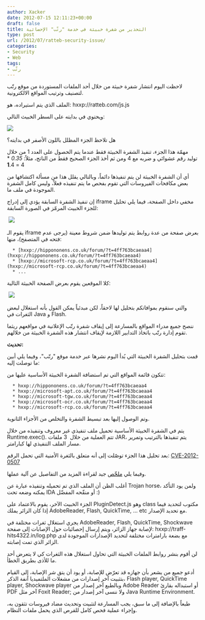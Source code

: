 ```yaml
---
author: Xacker
date: 2012-07-15 12:11:23+00:00
draft: false
title: التحذير من شفرة خبيثة في خدمة "رتّب" الإحصائية
type: post
url: /2012/07/ratteb-security-issue/
categories:
- Security
- Web
tags:
- رتّب
---
```


لاحظت اليوم انتشار شفرة خبيثة من خلال أحد الملفات المستوردة من موقع رتّب لتصنيف وترتيب المواقع الالكترونية.




الملف الذي يتم استيراده، هو: hxxp://ratteb.com/js.js




ويحتوي في بدايته على السطر الخبيث التالي:




[![](https://www.it-scoop.com/wp-content/uploads/2012/07/7-15-2012-02-21-48-PM.png)
](https://www.it-scoop.com/wp-content/uploads/2012/07/7-15-2012-02-21-48-PM.png)




هل تلاحظ الجزء المظلل باللون الأصفر في بدايته؟




مهمّة هذا الجزء، تنفيذ الشفرة الخبيثة فقط عندما يتم الحصول على العدد 1 من خلال توليد رقم عشوائي و ضربه مع 4 ومن ثم أخذ الجزء الصحيح فقط من الناتج، مثلاً: _0.35_ * 4 = **1**.4




أي أن الشفرة الخبيثة لن يتم تنفيذها دائماً، وبالتالي يقلل هذا من مسألة اكتشافها من بعض مكافحات الفيروسات التي تقوم بفحص ما يتم تنفيذه فعلاً، وليس كامل الشفرة الموجودة في ملف ما.




إن تنفيذ الشفرة السابقة يؤدي إلى إدراج iframe مخفي داخل الصفحة، فيما يلي تحليل للجزء الخبيث المرمّز في الصورة السابقة:




 [![](https://www.it-scoop.com/wp-content/uploads/2012/07/7-15-2012-02-30-52-PM.png)
](https://www.it-scoop.com/wp-content/uploads/2012/07/7-15-2012-02-30-52-PM.png)




يقوم الـ iframe بعرض صفحة من عدة روابط يتم توليدها ضمن شروط معينة (يرجى عدم فتحه في المتصفح)، منها:






	  * [hxxp://hippononens.co.uk/forum/?t=4ff763bcaeaa4](hxxp://hippononens.co.uk/forum/?t=4ff763bcaeaa4)
	  * [hxxp://microsoft-rcp.co.uk/forum/?t=4ff763bcaeaa4](hxxp://microsoft-rcp.co.uk/forum/?t=4ff763bcaeaa4)
	  * ...



كلا الموقعين يقوم بعرض الصفحة الخبيثة التالية:




 [![](https://www.it-scoop.com/wp-content/uploads/2012/07/7-15-2012-02-38-44-PM.png)
](https://www.it-scoop.com/wp-content/uploads/2012/07/7-15-2012-02-38-44-PM.png)




والتي سنقوم بموافاتكم بتحليل لها لاحقاً، لكن مبدئياً يمكن القول بأنه استغلال لبعض الثغرات في Java و Flash.




ننصح جميع مدراء المواقع بالمسارعة إلى إيقاف شفرة رتّب الإعلانية في مواقعهم ريثما تقوم إدارة رتّب باتخاذ التدابير اللازمة لإيقاف انتشار هذه الشفرة الخبيثة من خلالهم.




**تحديث:**




قمت بتحليل الشفرة الخبيثة التي بُدأ اليوم نشرها عبر خدمة موقع "رتّب"، وفيما يلي أبين ما توصلت إليه:




<!-- more -->




تتكون قائمة المواقع التي تم استضافة الشفرة الخبيثة الأساسية عليها من:






	  * hxxp://hippononens.co.uk/forum/?t=4ff763bcaeaa4
	  * hxxp://microsoft-apt.co.uk/forum/?t=4ff763bcaeaa4
	  * hxxp://microsoft-tgw.co.uk/forum/?t=4ff763bcaeaa4
	  * hxxp://microsoft-ocr.co.uk/forum/?t=4ff763bcaeaa4
	  * hxxp://microsoft-rcp.co.uk/forum/?t=4ff763bcaeaa4



وتم الوصول إليها بعد تبسيط الشفرة والتخلص من الأجزاء الثانوية.




يتم في الشفرة الخبيثة الأساسية تحميل ملف تنفيذي غير معروف وتنفيذه من خلال Runtime.exec(). تتم العملية من خلال  3 ملفات JAR، يتم تنفيذها بالترتيب وتمرير مسار الملف التنفيذي لها كبارامتر.




بعد تحليل هذا الجزء توصّلت إلى أنه متعلق بالثغرة الأمنية التي تحمل الرقم: [CVE-2012-0507](http://cve.mitre.org/cgi-bin/cvename.cgi?name=CVE-2012-0507)




وفيما يلي [ملخّص](http://blogs.technet.com/b/mmpc/archive/2012/03/20/an-interesting-case-of-jre-sandbox-breach-cve-2012-0507.aspx) جيد لقراءة المزيد من التفاصيل عن آلية عملها.




أغلب الظن أن الملف الذي تم تحميله وتنفيذه عبارة عن Trojan horse، ولمن يود التأكد يمكنه وضعه تحت IDA أو منقّحه المفضّل :)




الجزء الخبيث الآخر، يقوم بالاعتماد على PluginDetect.js وهو class مكتوب لتحديد فيما إذا كان الزائر يملك AdobeReader, Flash, QuickTime, ... etc مع تحديد الإصدار.




يجري استغلال ثغرات مختلفة في AdobeReader, Flash, QuickTime, Shockwave لإصابة جهاز الزائر، ويتم إرسال إحصائيات حول الإصابات إلى صفحة: hxxp://traff-hits4322.in/log.php مع بضعة بارامترات مختلفة لتحديد الإصدارات الموجودة لدى الزائر الذي تمت إصابته.




لن أقوم بنشر روابط الملفات الخبيثة التي تحاول استغلال هذه الثغرات كي لا يتعرض أحد ما للأذى بطريق الخطأ.




أدعو جميع من يشعر بأن جهازه قد تعرّض للإصابة، أو يود أن يتق شر الإصابة، إلى القيام بتثبيت آخر إصدارات من مشغلات الملتميديا آنفة الذكر، Flash player, QuickTime player, Shockwave player وبالطبع آخر إصدار من Adobe Reader أو استبداله بقارئ PDF آخر مثل Foxit Reader; ولا ننسى آخر إصدار من Java Runtime Environment.




طبعاً بالإضافة إلى ما سبق، يجب المسارعة لتثبيت وتحديث مضاد فيروسات تثقون به، وإجراء عملية فحص كامل للقرص الذي يحمل ملفات النظام.
